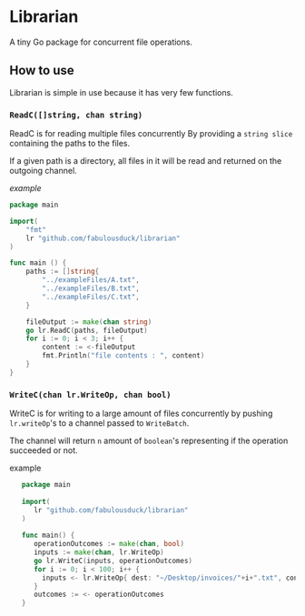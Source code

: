# Librarian
A tiny Go package for concurrent file operations.

## How to use

Librarian is simple in use because it has very few functions.

### ` ReadC([]string, chan string) `

ReadC is for reading multiple files concurrently
By providing a `string slice` containing the paths to the files.

If a given path is a directory, all files in it will be read and returned
on the outgoing channel.

*example*

```go
package main

import(
	"fmt"
	lr "github.com/fabulousduck/librarian"
)

func main () {
	paths := []string{
		"../exampleFiles/A.txt",
		"../exampleFiles/B.txt",
		"../exampleFiles/C.txt",
	}

	fileOutput := make(chan string)
	go lr.ReadC(paths, fileOutput)
	for i := 0; i < 3; i++ {
		content := <-fileOutput
		fmt.Println("file contents : ", content)
	}
}
```   
   
### `WriteC(chan lr.WriteOp, chan bool)`

WriteC is for writing to a large amount of files concurrently
by pushing `lr.writeOp`'s to a channel passed to `WriteBatch`.

The channel will return  `n` amount of `boolean`'s representing if
the operation succeeded or not.

example

```go
   package main
   
   import(
      lr "github.com/fabulousduck/librarian"
   )
   
   func main() {
      operationOutcomes := make(chan, bool)
      inputs := make(chan, lr.WriteOp)
      go lr.WriteC(inputs, operationOutcomes)
      for i := 0; i < 100; i++ {
        inputs <- lr.WriteOp{ dest: "~/Desktop/invoices/"+i+".txt", content: "invoice #"+i }
      }  
      outcomes := <- operationOutcomes
   }
